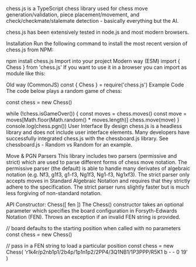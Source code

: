 chess.js is a TypeScript chess library used for chess move generation/validation, piece placement/movement, and check/checkmate/stalemate detection - basically everything but the AI.

chess.js has been extensively tested in node.js and most modern browsers.

Installation
Run the following command to install the most recent version of chess.js from NPM:

npm install chess.js
Import into your project
Modern way (ESM)
import { Chess } from 'chess.js'
If you want to use it in a browser you can import as module like this:

<script type="module">
  import { Chess } from 'chess.js'
</script>
Old way (CommonJS)
const { Chess } = require('chess.js')
Example Code
The code below plays a random game of chess:

const chess = new Chess()

while (!chess.isGameOver()) {
  const moves = chess.moves()
  const move = moves[Math.floor(Math.random() * moves.length)]
  chess.move(move)
}
console.log(chess.pgn())
User Interface
By design chess.js is a headless library and does not include user interface elements. Many developers have successfully integrated chess.js with the chessboard.js library. See chessboard.js - Random vs Random for an example.

Move & PGN Parsers
This library includes two parsers (permissive and strict) which are used to parse different forms of chess move notation. The permissive parser (the default) is able to handle many derivates of algebraic notation (e.g. Nf3, g1f3, g1-f3, Ng1f3, Ng1-f3, Ng1xf3). The strict parser only accepts moves in Standard Algebraic Notation and requires that they strictly adhere to the specification. The strict parser runs slightly faster but is much less forgiving of non-standard notation.

API
Constructor: Chess([ fen ])
The Chess() constructor takes an optional parameter which specifies the board configuration in Forsyth-Edwards Notation (FEN). Throws an exception if an invalid FEN string is provided.

// board defaults to the starting position when called with no parameters
const chess = new Chess()

// pass in a FEN string to load a particular position
const chess = new Chess(
  'r1k4r/p2nb1p1/2b4p/1p1n1p2/2PP4/3Q1NB1/1P3PPP/R5K1 b - - 0 19'
)

